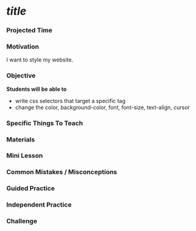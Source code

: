 # ___title___

### Projected Time


### Motivation
I want to style my website.


### Objective
**Students will be able to** 
- write css selectors that target a specific tag
- change the color, background-color, font, font-size, text-align, cursor


### Specific Things To Teach


### Materials


### Mini Lesson


### Common Mistakes / Misconceptions


### Guided Practice


### Independent Practice


### Challenge
